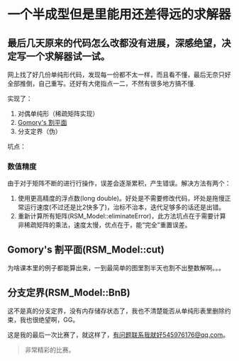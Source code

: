 # 一个半成型但是里能用还差得远的求解器
## 最后几天原来的代码怎么改都没有进展，深感绝望，决定写一个求解器试一试。

网上找了好几份单纯形代码，发现每一份都不太一样，而且看不懂，最后无奈只好全部推倒，自己重写。还好有大佬指点一二，不然有很多地方搞不懂.

实现了：
1. 对偶单纯形（稀疏矩阵实现）
2. [Gomory's 割平面](https://en.wikipedia.org/wiki/Cutting-plane_method)
3. 分支定界（伪）

坑点：
### 数值精度
由于对于矩阵不断的进行行操作，误差会逐渐累积，产生错误。解决方法有两个：
1. 使用更高精度的浮点数(long double)。好处是不需要修改代码，坏处是拖慢正常运行速度(不过还是比2快多了)，治标不治本，迭代足够多的话还是出错。
2. 重新计算所有矩阵(RSM_Model::eliminateError)，此方法坑点在于需要计算非稀疏矩阵的乘法，速度太慢，优点在于，能“完全”重置误差。

## Gomory's 割平面(RSM_Model::cut)
为啥课本里的例子都能算出来，一到最简单的图里割半天也割不出整数解啊。。。

## 分支定界(RSM_Model::BnB)
这不是真的分支定界，没有内存储存状态了，我也不清楚能否从单纯形表里删除约束，我也很绝望啊，GG。



这是我的最后一次比赛了，就这样了，有问题联系我就好545976176@qq.com。
>非常精彩的比赛。
